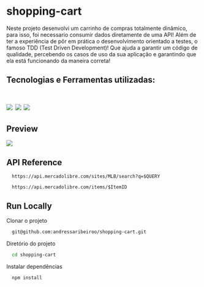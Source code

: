 # shopping-cart

Neste projeto desenvolvi um carrinho de compras totalmente dinâmico, para isso, foi necessario consumir dados diretamente de uma API! Além de ter a experiência de pôr em prática o desenvolvimento orientado a testes, o famoso TDD (Test Driven Development)! Que ajuda a garantir um código de qualidade, percebendo os casos de uso da sua aplicação e garantindo que ela está funcionando da maneira correta!

## Tecnologias e Ferramentas utilizadas:

<h1>
<img src="https://img.shields.io/badge/HTML5-E34F26?style=for-the-badge&logo=html5&logoColor=white" />
<img src="https://img.shields.io/badge/CSS3-1572B6?style=for-the-badge&logo=css3&logoColor=white" />
<img src="https://img.shields.io/badge/JavaScript-F7DF1E?style=for-the-badge&logo=javascript&logoColor=black" />
</h1>
</div>
  
## Preview

 <img src="./img/trybeshopping.gif"/>

## API Reference

```http
  https://api.mercadolibre.com/sites/MLB/search?q=$QUERY
```

```http
  https://api.mercadolibre.com/items/$ItemID
```

 ## Run Locally

Clonar o projeto

```bash
  git@github.com:andressaribeiroo/shopping-cart.git
```

Diretório do projeto

```bash
  cd shopping-cart
```

Instalar dependências

```bash
  npm install
```